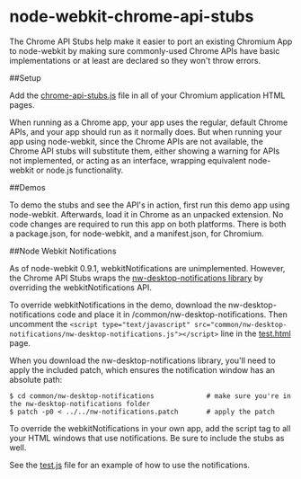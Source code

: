 node-webkit-chrome-api-stubs
============================

The Chrome API Stubs help make it easier to port an existing Chromium App to node-webkit by making sure commonly-used Chrome APIs have basic implementations or at least are declared so they won't throw errors.

##Setup

Add the [chrome-api-stubs.js](https://github.com/jamesmortensen/node-webkit-chrome-api-stubs/blob/master/chrome-api-stubs.js) file in all of your Chromium application HTML pages. 

When running as a Chrome app, your app uses the regular, default Chrome APIs, and your app should run as it normally does.
But when running your app using node-webkit, since the Chrome APIs are not available, the Chrome API stubs will substitute them, either showing a warning for APIs not implemented, or acting as an interface, wrapping equivalent node-webkit or node.js functionality. 

##Demos

To demo the stubs and see the API's in action, first run this demo app using node-webkit. Afterwards, load it in Chrome as an unpacked extension. No code changes are required to run this app on both platforms. There is both a package.json, for node-webkit, and a manifest.json, for Chromium.

##Node Webkit Notifications

As of node-webkit 0.9.1, webkitNotifications are unimplemented. However, the Chrome API Stubs wraps the [nw-desktop-notifications library](https://github.com/robrighter/nw-desktop-notifications) by overriding the webkitNotifications API. 

To override webkitNotifications in the demo, download the nw-desktop-notifications code and place it in /common/nw-desktop-notifications. Then uncomment the `<script type="text/javascript" src="common/nw-desktop-notifications/nw-desktop-notifications.js"></script>` line in the [test.html](https://github.com/jamesmortensen/node-webkit-chrome-api-stubs/blob/master/test.html) page.

When you download the nw-desktop-notifications library, you'll need to apply the included patch, which ensures the notification window has an absolute path:

```
$ cd common/nw-desktop-notifications             # make sure you're in the nw-desktop-notifications folder
$ patch -p0 < ../../nw-notifications.patch       # apply the patch
```

To override the webkitNotifications in your own app, add the script tag to all your HTML windows that use notifications. Be sure to include the stubs as well. 

See the [test.js](https://github.com/jamesmortensen/node-webkit-chrome-api-stubs/blob/master/test.js) file for an example of how to use the notifications.
